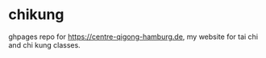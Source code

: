# chikung

ghpages repo for https://centre-qigong-hamburg.de, my website for tai chi and chi kung classes.
